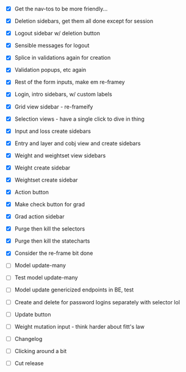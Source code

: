 - [x] Get the nav-tos to be more friendly...
- [x] Deletion sidebars, get them all done except for session
- [x] Logout sidebar w/ deletion button
- [x] Sensible messages for logout
- [x] Splice in validations again for creation

- [x] Validation popups, etc again
- [x] Rest of the form inputs, make em re-framey
- [x] Login, intro sidebars, w/ custom labels

- [x] Grid view sidebar - re-frameify
- [x] Selection views - have a single click to dive in thing

- [x] Input and loss create sidebars
- [x] Entry and layer and cobj view and create sidebars

- [x] Weight and weightset view sidebars
- [x] Weight create sidebar
- [x] Weightset create sidebar
- [x] Action button

- [x] Make check button for grad
- [x] Grad action sidebar
- [x] Purge then kill the selectors
- [x] Purge then kill the statecharts
- [x] Consider the re-frame bit done

- [ ] Model update-many
- [ ] Test model update-many
- [ ] Model update genericized endpoints in BE, test
- [ ] Create and delete for password logins separately with selector lol
- [ ] Update button
- [ ] Weight mutation input - think harder about fitt's law

- [ ] Changelog
- [ ] Clicking around a bit
- [ ] Cut release
